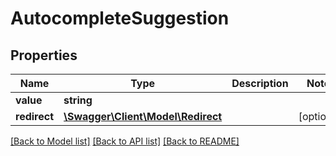 # AutocompleteSuggestion

## Properties
Name | Type | Description | Notes
------------ | ------------- | ------------- | -------------
**value** | **string** |  | 
**redirect** | [**\Swagger\Client\Model\Redirect**](Redirect.md) |  | [optional] 

[[Back to Model list]](../README.md#documentation-for-models) [[Back to API list]](../README.md#documentation-for-api-endpoints) [[Back to README]](../README.md)


